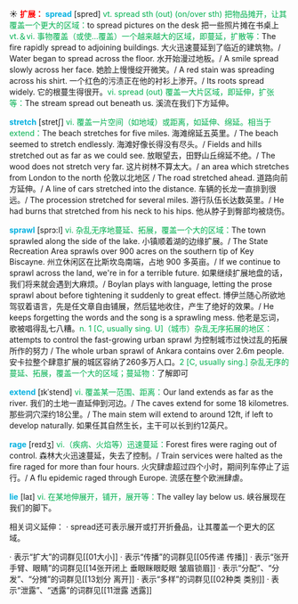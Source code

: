☀ <font color="red">**扩展：**</font>
<font color="sky blue">**spread**</font> [spred] 
<font color="#00b050">vt. spread sth (out) (on/over sth) 把物品摊开，让其覆盖一个更大的区域：</font>to spread pictures on the desk 把一些照片摊在书桌上 <font color="#00b050">vt.＆vi. 事物覆盖（或使…覆盖）一个越来越大的区域，即蔓延，扩散等：</font>The fire rapidly spread to adjoining buildings. 大火迅速蔓延到了临近的建筑物。/ Water began to spread across the floor. 水开始漫过地板。/ A smile spread slowly across her face. 她脸上慢慢绽开微笑。/ A red stain was spreading across his shirt. 一个红色的污渍正在他的衬衫上渗开。/ Its roots spread widely. 它的根蔓生得很开。<font color="#00b050">vi. spread (out) 覆盖一大片区域，即延伸，扩张等：</font>The stream spread out beneath us. 溪流在我们下方延伸。
           
<font color="sky blue">**stretch**</font> [stretʃ]
<font color="#00b050">vi. 覆盖一片空间（如地域）或距离，如延伸、绵延。相当于extend：</font>The beach stretches for five miles. 海滩绵延五英里。/ The beach seemed to stretch endlessly. 海滩好像长得没有尽头。/ Fields and hills stretched out as far as we could see. 放眼望去，田野山丘绵延不绝。/ The wood does not stretch very far. 这片树林不算太大。/ an area which stretches from London to the north 伦敦以北地区 / The road stretched ahead. 道路向前方延伸。/ A line of cars stretched into the distance. 车辆的长龙一直排到很远。/ The procession stretched for several miles. 游行队伍长达数英里。/ He had burns that stretched from his neck to his hips. 他从脖子到臀部均被烧伤。
                      
<font color="sky blue">**sprawl**</font> [sprɔ:l]
<font color="#00b050">vi. 杂乱无序地蔓延、拓展，覆盖一个大的区域：</font>The town sprawled along the side of the lake. 小镇顺着湖的边缘扩展。/ The State Recreation Area sprawls over 900 acres on the southern tip of Key Biscayne. 州立休闲区在比斯坎岛南端，占地 900 多英亩。/ If we continue to sprawl across the land, we're in for a terrible future. 如果继续扩展地盘的话，我们将来就会遇到大麻烦。/ Boylan plays with language, letting the prose sprawl about before tightening it suddenly to great effect. 博伊兰随心所欲地驾驭着语言，先是任文章自由铺展，然后猛地收住，产生了绝好的效果。/ He keeps forgetting the words and the song is a sprawling mess. 他老是忘词，歌被唱得乱七八糟。<font color="#00b050">n. 1 [C, usually sing. U]（城市）杂乱无序拓展的地区：</font>attempts to control the fast-growing urban sprawl 为控制城市过快过乱的拓展所作的努力 / The whole urban sprawl of Ankara contains over 2.6m people. 安卡拉整个肆意扩展的城区容纳了260多万人口。<font color="#00b050">2 [C, usually sing.] 杂乱无序的蔓延、拓展，覆盖一个大的区域；蔓延物：</font>了解即可

<font color="sky blue">**extend**</font> [ɪkˈstend]
<font color="#00b050">vi. 覆盖某一范围、距离：</font>Our land extends as far as the river. 我们的土地一直延伸到河边。/ The caves extend for some 18 kilometres. 那些洞穴深约18公里。/ The main stem will extend to around 12ft, if left to develop naturally. 如果任其自然生长，主干可以长到约12英尺。

<font color="sky blue">**rage**</font> [reɪdʒ]
<font color="#00b050">vi.（疾病、火焰等）迅速蔓延：</font>Forest fires were raging out of control. 森林大火迅速蔓延，失去了控制。/ Train services were halted as the fire raged for more than four hours. 火灾肆虐超过四个小时，期间列车停止了运行。/ A flu epidemic raged through Europe. 流感在整个欧洲肆虐。

<font color="sky blue">**lie**</font> [laɪ] 
<font color="#00b050">vi. 在某地伸展开，铺开，展开等：</font>The valley lay below us. 峡谷展现在我们的脚下。

相关词义延伸：
· spread还可表示展开或打开折叠品，让其覆盖一个更大的区域。

· 表示“扩大”的词群见[[01大小]]
· 表示“传播”的词群见[[05传递 传播]]
· 表示“张开手臂、眼睛”的词群见[[14张开闭上 垂眼眯眼眨眼 皱眉锁眉]]
· 表示“分配”、“分发”、“分摊”的词群见[[13划分 离开]]
· 表示“多样”的词群见[[02种类 类别]]
· 表示“泄露”、“透露”的词群见[[11泄露 透露]]
